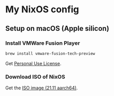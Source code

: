 # My NixOS config

## Setup on macOS (Apple silicon)

### Install VMWare Fusion Player

```sh
brew install vmware-fusion-tech-preview
```

Get [Personal Use License](https://customerconnect.vmware.com/group/vmware/evalcenter?p=fusion-player-personal).

### Download ISO of NixOS

Get the [ISO image (21.11 aarch64)](https://hydra.nixos.org/job/nixos/release-21.11-aarch64/nixos.iso_minimal.aarch64-linux).

